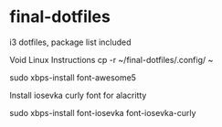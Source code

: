 # final-dotfiles
i3 dotfiles, package list included

Void Linux Instructions
cp -r ~/final-dotfiles/.config/ ~

sudo xbps-install font-awesome5

Install iosevka curly font for alacritty

sudo xbps-install font-iosevka font-iosevka-curly
